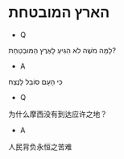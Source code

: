 # הארץ המובטחת

- Q

לָמָּה מֹשֶׁה לֹא הִגִּיעַ לָאֶרֶץ הַמּוּבְטַחַת?

- A

כִּי הָעָם סוֹבֵל לָנֶצַח

- Q

为什么摩西没有到达应许之地？

- A

人民背负永恒之苦难